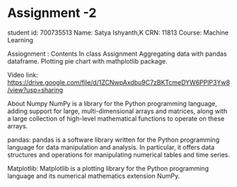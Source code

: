 # Assignment -2
student id: 700735513
Name: Satya Ishyanth,K
CRN: 11813
Course: Machine Learning

Assiognment : Contents
 In class Assignment
Aggregating data with pandas dataframe.
Plotting pie chart with mathplotlib package.

Video link: https://drive.google.com/file/d/1ZCNwpAxdbu9C7zBKTcmeDYW6PPlP3Yw8/view?usp=sharing

About
Numpy
NumPy is a library for the Python programming language, adding support for large, multi-dimensional arrays and matrices, along with a large collection of high-level mathematical functions to operate on these arrays.

pandas:
pandas is a software library written for the Python programming language for data manipulation and analysis. In particular, it offers data structures and operations for manipulating numerical tables and time series.

Matplotlib:
Matplotlib is a plotting library for the Python programming language and its numerical mathematics extension NumPy.
